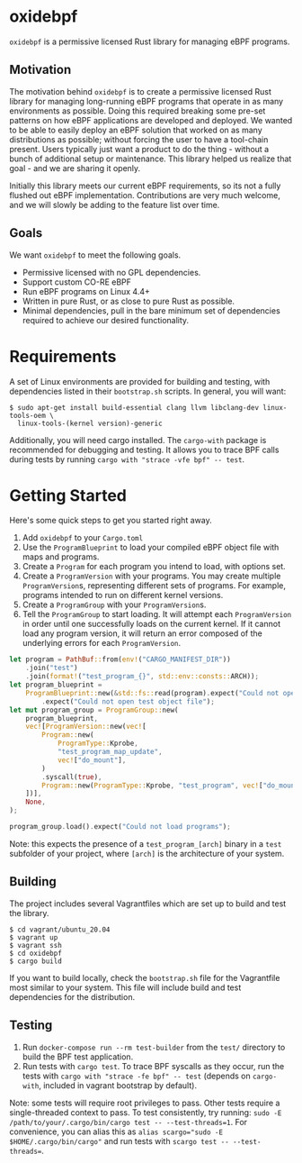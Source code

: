 # oxidebpf

`oxidebpf` is a permissive licensed Rust library for managing eBPF programs.

## Motivation

The motivation behind `oxidebpf` is to create a permissive licensed Rust library
for managing long-running eBPF programs that operate in as many environments
as possible. Doing this required breaking some pre-set patterns on how eBPF
applications are developed and deployed. We wanted to be able to easily deploy
an eBPF solution that worked on as many distributions as possible; without forcing
the user to have a tool-chain present. Users typically just want a product to do
the thing - without a bunch of additional setup or maintenance. This library
helped us realize that goal - and we are sharing it openly.

Initially this library meets our current eBPF requirements, so its not a fully
flushed out eBPF implementation. Contributions are very much welcome, and we will
slowly be adding to the feature list over time.

## Goals

We want `oxidebpf` to meet the following goals.

*  Permissive licensed with no GPL dependencies.
*  Support custom CO-RE eBPF
*  Run eBPF programs on Linux 4.4+
*  Written in pure Rust, or as close to pure Rust as possible.
*  Minimal dependencies, pull in the bare minimum set of dependencies required
to achieve our desired functionality.

# Requirements

A set of Linux environments are provided for building and testing, with dependencies
listed in their `bootstrap.sh` scripts. In general, you will want:

```
$ sudo apt-get install build-essential clang llvm libclang-dev linux-tools-oem \
  linux-tools-(kernel version)-generic
```

Additionally, you will need cargo installed. The `cargo-with` package is recommended
for debugging and testing. It allows you to trace BPF calls during tests by running
`cargo with "strace -vfe bpf" -- test`.

# Getting Started

Here's some quick steps to get you started right away.

1.  Add `oxidebpf` to your `Cargo.toml`
2.  Use the `ProgramBlueprint` to load your compiled eBPF object file with
maps and programs.
3.  Create a `Program` for each program you intend to load, with options set.
4.  Create a `ProgramVersion` with your programs. You may create
multiple `ProgramVersion`s, representing different sets of
programs. For example, programs intended to run on different kernel versions.
5.  Create a `ProgramGroup` with your `ProgramVersion`s.
6.  Tell the `ProgramGroup` to start loading. It will attempt each `ProgramVersion`
in order until one successfully loads on the current kernel. If it cannot load
any program version, it will return an error composed of the underlying errors
for each `ProgramVersion`.

```rust
let program = PathBuf::from(env!("CARGO_MANIFEST_DIR"))
    .join("test")
    .join(format!("test_program_{}", std::env::consts::ARCH));
let program_blueprint =
    ProgramBlueprint::new(&std::fs::read(program).expect("Could not open file"), None)
        .expect("Could not open test object file");
let mut program_group = ProgramGroup::new(
    program_blueprint,
    vec![ProgramVersion::new(vec![
        Program::new(
            ProgramType::Kprobe,
            "test_program_map_update",
            vec!["do_mount"],
        )
        .syscall(true),
        Program::new(ProgramType::Kprobe, "test_program", vec!["do_mount"]).syscall(true),
    ])],
    None,
);

program_group.load().expect("Could not load programs");

```

Note: this expects the presence of a `test_program_[arch]` binary in a `test` subfolder
of your project, where `[arch]` is the architecture of your system.

## Building

The project includes several Vagrantfiles which are set up to build and test the library.

```
$ cd vagrant/ubuntu_20.04
$ vagrant up
$ vagrant ssh
$ cd oxidebpf
$ cargo build
```

If you want to build locally, check the `bootstrap.sh` file for the Vagrantfile most
similar to your system. This file will include build and test dependencies for the
distribution.

## Testing

1. Run `docker-compose run --rm test-builder` from the `test/` directory to build the BPF test application.
2. Run tests with `cargo test`. To trace BPF syscalls as they occur, run 
   the tests with `cargo with "strace -fe bpf" -- test` (depends on `cargo-with`, included in 
   vagrant bootstrap by default).

Note: some tests will require root privileges to pass. Other tests require a single-threaded context
to pass. To test consistently, try running: `sudo -E /path/to/your/.cargo/bin/cargo test -- --test-threads=1`.
For convenience, you can alias this as `alias scargo="sudo -E $HOME/.cargo/bin/cargo"` and run tests with
`scargo test -- --test-threads=`.

